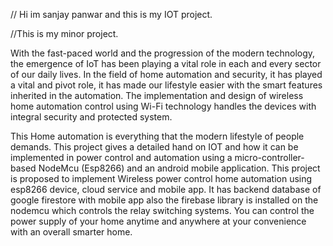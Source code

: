 // Hi im sanjay panwar and this is my IOT project.

//This is my minor project.

With the fast-paced world and the progression of the modern technology, the emergence of IoT has been playing a vital role in each and every sector of our daily lives. In the field of home automation and security, it has played a vital and pivot role, it has made our lifestyle easier with the smart features inherited in the automation. The implementation and design of wireless home automation control using Wi-Fi technology handles the devices with integral security and protected system. 

This Home automation is everything that the modern lifestyle of people demands. This project gives a detailed hand on IOT and how it can be implemented in power control and automation using a micro-controller-based NodeMcu (Esp8266) and an android mobile application. This project is proposed to implement Wireless power control home automation using esp8266 device, cloud service and mobile app. It has backend database of google firestore with mobile app also the firebase library is installed on the nodemcu which controls the relay switching systems. You can control the power supply of your home anytime and anywhere at your convenience with an overall smarter home.
